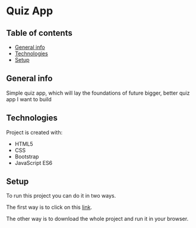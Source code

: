 # Quiz App

## Table of contents
* [General info](#general-info)
* [Technologies](#technologies)
* [Setup](#setup)

## General info
Simple quiz app, which will lay the foundations of future bigger, better quiz app I want to build

## Technologies
Project is created with:
* HTML5
* CSS
* Bootstrap
* JavaScript ES6

## Setup
To run this project you can do it in two ways.

The first way is to click on this [link](https://quiz-app-piotrgorski23.vercel.app/).

The other way is to download the whole project and run it in your browser.